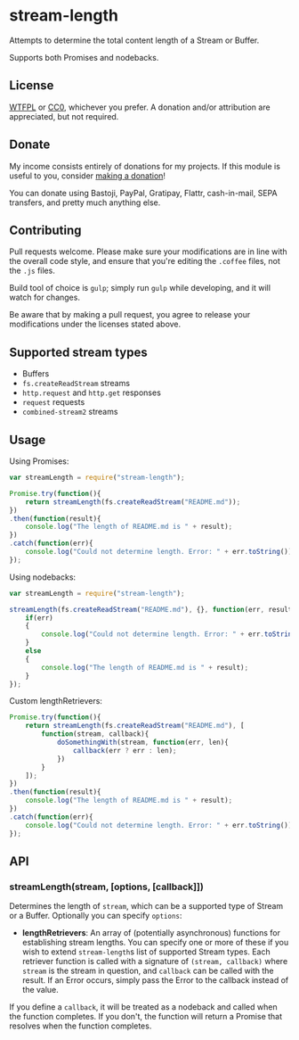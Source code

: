 # stream-length

Attempts to determine the total content length of a Stream or Buffer.

Supports both Promises and nodebacks.

## License

[WTFPL](http://www.wtfpl.net/txt/copying/) or [CC0](https://creativecommons.org/publicdomain/zero/1.0/), whichever you prefer. A donation and/or attribution are appreciated, but not required.

## Donate

My income consists entirely of donations for my projects. If this module is useful to you, consider [making a donation](http://cryto.net/~joepie91/donate.html)!

You can donate using Bastoji, PayPal, Gratipay, Flattr, cash-in-mail, SEPA transfers, and pretty much anything else.

## Contributing

Pull requests welcome. Please make sure your modifications are in line with the overall code style, and ensure that you're editing the `.coffee` files, not the `.js` files.

Build tool of choice is `gulp`; simply run `gulp` while developing, and it will watch for changes.

Be aware that by making a pull request, you agree to release your modifications under the licenses stated above.

## Supported stream types

* Buffers
* `fs.createReadStream` streams
* `http.request` and `http.get` responses
* `request` requests
* `combined-stream2` streams

## Usage

Using Promises:

```javascript
var streamLength = require("stream-length");

Promise.try(function(){
	return streamLength(fs.createReadStream("README.md"));
})
.then(function(result){
	console.log("The length of README.md is " + result);
})
.catch(function(err){
	console.log("Could not determine length. Error: " + err.toString());
});
```

Using nodebacks:

```javascript
var streamLength = require("stream-length");

streamLength(fs.createReadStream("README.md"), {}, function(err, result){
	if(err)
	{
		console.log("Could not determine length. Error: " + err.toString());
	}
	else
	{
		console.log("The length of README.md is " + result);
	}
});
```

Custom lengthRetrievers:

```javascript
Promise.try(function(){
	return streamLength(fs.createReadStream("README.md"), [
		function(stream, callback){
			doSomethingWith(stream, function(err, len){
				callback(err ? err : len);
			})
		}
	]);
})
.then(function(result){
	console.log("The length of README.md is " + result);
})
.catch(function(err){
	console.log("Could not determine length. Error: " + err.toString());
});
```


## API

### streamLength(stream, [options, [callback]])

Determines the length of `stream`, which can be a supported type of Stream or a Buffer. Optionally you can specify `options`:

* __lengthRetrievers__: An array of (potentially asynchronous) functions for establishing stream lengths. You can specify one or more of these if you wish to extend `stream-length`s list of supported Stream types. Each retriever function is called with a signature of `(stream, callback)` where `stream` is the stream in question, and `callback` can be called with the result. If an Error occurs, simply pass the Error to the callback instead of the value.

If you define a `callback`, it will be treated as a nodeback and called when the function completes. If you don't, the function will return a Promise that resolves when the function completes.
